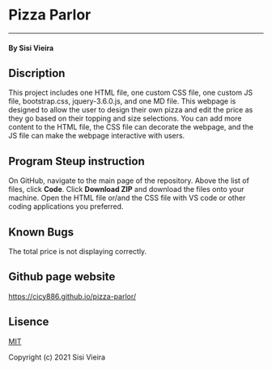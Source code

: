 # Pizza Parlor
___________
#### By Sisi Vieira
## Discription
This project includes one HTML file, one custom CSS file, one custom JS file, bootstrap.css, jquery-3.6.0.js, and one MD file. This webpage is designed to allow the user to design their own pizza and edit the price as they go based on their topping and size selections. You can add more content to the HTML file, the CSS file can decorate the webpage, and the JS file can make the webpage interactive with users.
## Program Steup instruction
On GitHub, navigate to the main page of the repository. Above the list of files, click **Code**. Click **Download ZIP** and download the files onto your machine. Open the HTML file or/and the CSS file with VS code or other coding applications you preferred.
## Known Bugs
The total price is not displaying correctly.
## Github page website
https://cicy886.github.io/pizza-parlor/
## Lisence
[MIT](https://opensource.org/licenses/MIT)

Copyright (c) 2021 Sisi Vieira
